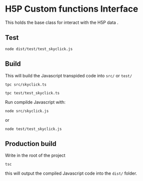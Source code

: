 # H5P Custom functions Interface

This holds the base class for interact with the H5P data .

## Test

```
node dist/test/test_skyclick.js
```

## Build

This will build the Javascript transpided code into `src/` or `test/`


```
tpc src/skyclick.ts
```

```
tpc test/test_skyclick.ts
```


Run compilde Javascript with:


```
node src/skyclick.js
```

or

```
node test/test_skyclick.js
```


## Production build

Write in the root of the project

```
tsc
```

this will output the compiled Javascript code into the `dist/` folder.
